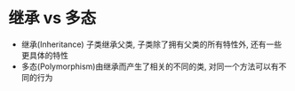 # 继承 vs 多态 
* 继承(Inheritance) 子类继承父类, 子类除了拥有父类的所有特性外, 还有一些更具体的特性  
* 多态(Polymorphism)由继承而产生了相关的不同的类, 对同一个方法可以有不同的行为  